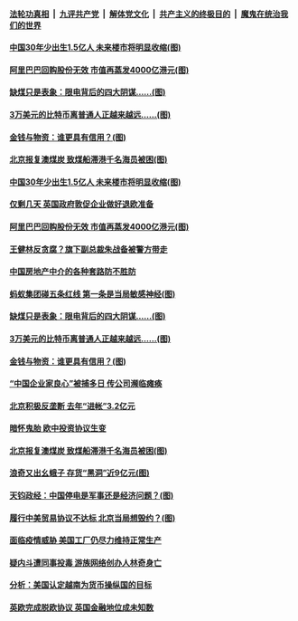 ####  [法轮功真相](../../../../basic/blob/master/README.md?t=12290531) &nbsp;|&nbsp; [九评共产党](../../../../9ping.md/blob/master/README.md?t=12290531) &nbsp;|&nbsp; [解体党文化](../../../../jtdwh.md/blob/master/README.md?t=12290531)  &nbsp;|&nbsp; [共产主义的终极目的](../../../../gczydzjmd.md/blob/master/README.md?t=12290531) &nbsp;|&nbsp; [魔鬼在统治我们的世界](../../../../mgztzwmdsj.md/blob/master/README.md?t=12290531) 

#### [中国30年少出生1.5亿人 未来楼市将明显收缩(图)](../pages/p5/957342.md?t=12290531) 

#### [阿里巴巴回购股份无效 市值再蒸发4000亿港元(图)](../pages/p5/957323.md?t=12290531) 

#### [缺煤只是表象：限电背后的四大阴谋……(图)](../pages/p5/957259.md?t=12290531) 

#### [3万美元的比特币离普通人正越来越远……(图)](../pages/p5/957244.md?t=12290531) 

#### [金钱与物资：谁更具有信用？(图)](../pages/p5/957249.md?t=12290531) 

#### [北京报复澳煤炭 致煤船滞港千名海员被困(图)](../pages/p5/957224.md?t=12290531) 

#### [中国30年少出生1.5亿人 未来楼市将明显收缩(图)](../pages/p5/957342.md?t=12290531) 

#### [仅剩几天 英国政府敦促企业做好退欧准备](../pages/p5/957341.md?t=12290531) 

#### [阿里巴巴回购股份无效 市值再蒸发4000亿港元(图)](../pages/p5/957323.md?t=12290531) 

#### [王健林反贪腐？旗下副总裁朱战备被警方带走](../pages/p5/957320.md?t=12290531) 

#### [中国房地产中介的各种套路防不胜防](../pages/p5/957316.md?t=12290531) 

#### [蚂蚁集团碰五条红线 第一条是当局敏感神经(图)](../pages/p5/957308.md?t=12290531) 

#### [缺煤只是表象：限电背后的四大阴谋……(图)](../pages/p5/957259.md?t=12290531) 

#### [3万美元的比特币离普通人正越来越远……(图)](../pages/p5/957244.md?t=12290531) 

#### [金钱与物资：谁更具有信用？(图)](../pages/p5/957249.md?t=12290531) 

#### [“中国企业家良心”被捕多日 传公司濒临瘫痪](../pages/p5/957228.md?t=12290531) 

#### [北京积极反垄断 去年“进帐”3.2亿元](../pages/p5/957226.md?t=12290531) 

#### [暗怀鬼胎 欧中投资协议生变](../pages/p5/957225.md?t=12290531) 

#### [北京报复澳煤炭 致煤船滞港千名海员被困(图)](../pages/p5/957224.md?t=12290531) 

#### [浪奇又出幺蛾子 存货“黑洞”近9亿元(图)](../pages/p5/957219.md?t=12290531) 

#### [天钧政经：中国停电是军事还是经济问题？(图)](../pages/p5/957165.md?t=12290531) 

#### [履行中美贸易协议不达标 北京当局想毁约？(图)](../pages/p5/957135.md?t=12290531) 

#### [面临疫情威胁 美国工厂仍尽力维持正常生产](../pages/p5/957128.md?t=12290531) 

#### [疑内斗遭同事投毒 游族网络创办人林奇身亡](../pages/p5/957126.md?t=12290531) 

#### [分析：美国认定越南为货币操纵国的目标](../pages/p5/957125.md?t=12290531) 

#### [英欧完成脱欧协议 英国金融地位成未知数](../pages/p5/957124.md?t=12290531) 

